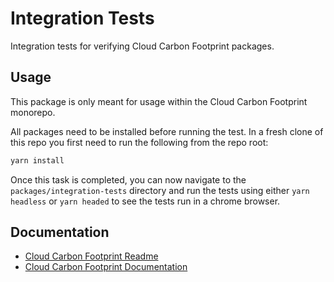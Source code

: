 # Integration Tests

Integration tests for verifying Cloud Carbon Footprint packages.

## Usage

This package is only meant for usage within the Cloud Carbon Footprint monorepo.

All packages need to be installed before running the test. In a fresh clone of this repo you first need to run the following from the repo root:

```sh
yarn install
```

Once this task is completed, you can now navigate to the `packages/integration-tests` directory and run the tests using either `yarn headless` or `yarn headed` to see the tests run in a chrome browser.

## Documentation

- [Cloud Carbon Footprint Readme](https://github.com/cloud-carbon-footprint/cloud-carbon-footprint/blob/trunk/README.md)
- [Cloud Carbon Footprint Documentation](https://github.com/cloud-carbon-footprint/cloud-carbon-footprint/tree/trunk/microsite/docs/README.md)

